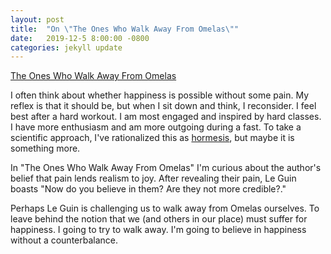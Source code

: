 ```yaml
---
layout: post
title:  "On \"The Ones Who Walk Away From Omelas\""
date:   2019-12-5 8:00:00 -0800
categories: jekyll update
---
```


[The Ones Who Walk Away From Omelas](https://www.utilitarianism.com/nu/omelas.pdf)

I often think about whether happiness is possible without some pain. My reflex is that it should be, but when I sit down and think, I reconsider. I feel best after a hard workout. I am most engaged and inspired by hard classes. I have more enthusiasm and am more outgoing during a fast. To take a scientific approach, I've rationalized this as [hormesis](https://en.wikipedia.org/wiki/Hormesis), but maybe it is something more.

In \"The Ones Who Walk Away From Omelas\" I'm curious about the author's belief that pain lends realism to joy. After revealing their pain, Le Guin boasts \"Now do you believe in them? Are they not more credible?.\"

Perhaps Le Guin is challenging us to walk away from Omelas ourselves. To leave behind the notion that we (and others in our place) must suffer for happiness. I going to try to walk away. I'm going to believe in happiness without a counterbalance.
